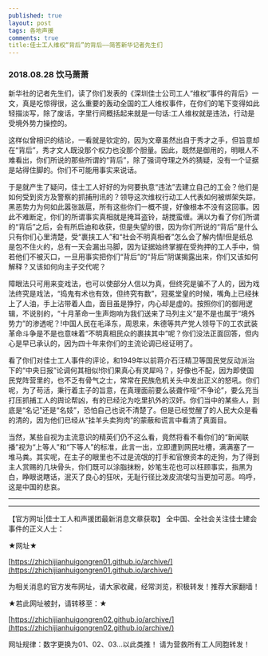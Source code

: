 ```yaml
---
published: true
layout: post
tags: 各地声援
comments: true
title:佳士工人维权“背后”的背后——简答新华记者先生们
---
```


### 2018.08.28 饮马萧萧

新华社的记者先生们，读了你们发表的《深圳佳士公司工人“维权”事件的背后》一文，真是吃惊得很，这么重要的轰动全国的工人维权事件，在你们的笔下变得如此轻描淡写，除了废话，字里行间概括起来就是一句话:工人维权就是违法，行动是受境外势力操控的。

这样似曾相识的结论，一看就是钦定的，因为文章虽然出自于秀才之手，但旨意却在“背后”，秀才文人既没那个权力也没那个胆量。因此，既然是御用的，明眼人不难看出，你们所说的那些所谓的“背后”，除了强词夺理之外的猜疑，没有一个证据是站得住脚的。你们不可能用事实来说话。

于是就产生了疑问，佳士工人好好的为何要执意“违法”去建立自己的工会？他们是如何受到资方及警察的抓捕刑讯的？领导这次维权行动工人代表如何被绑架失踪，黑恶势力为何如此嚣张跋扈，所有这些你们一概不提，好像根本不没有这回事。因此不难断定，你们的所谓事实真相就是掩耳盗铃，胡搅蛮缠。满以为看了你们所谓的“背后”之后，会有所启迪和收获，但是失望的很，因为你们所说的“背后”是什么只有你们心里清楚，受“裹挟工人”和“社会不明真相者”怎么会了解内情!但是纸总是包不住火的，总有一天会漏出马脚，因为证据始终掌握在受拘押的工人手中，倘若他们不被灭口，一旦用事实把你们“背后”的“背后”阴谋揭露出来，你们又该如何解释？又该如何向主子交代呢？

障眼法只可用来变戏法，也可以使部分人信以为真，但终究是骗不了人的，因为戏法终究是戏法，“捣鬼有术也有效，但终究有数”，冠冕堂皇的时候，嘴角上已经抹上了人油，手上沾带着人血，面目虽是狰狞，内心却是虚的。按照你们的御用逻辑，不说别的，“十月革命一生声炮响为我们送来了马列主义”是不是也属于“境外势力”的渗透呢？!中国人民在毛泽东，周恩来，朱德等共产党人领导下的工农武装革命斗争是不是也意味着“不明真相民众的裹挟其中”呢？你们没法正面回答，但内心是早已承认的，因为四十年来你们的主流论调已经证明了。

看了你们对佳士工人事件的评论，和1949年以前蒋介石汪精卫等国民党反动派治下的“中央日报”论调何其相似!你们果真心有灵犀吗？，好像也不配，因为即使国民党阵营里的，也不乏有骨气之士，常常在民族危机关头中发出正义的怒吼。你们呢，为了苟活，秉行着主子的旨意，在真理面前要么装聋作哑“不争论”，要么充当打压抓捕工人的舆论帮凶，有的已经沦为吃里扒外的汉奸。你们当中的某些人，到底是“名记”还是“名妓”，恐怕自己也说不清楚了。但是已经觉醒了的人民大众是看的清的，因为他们已经从“挂羊头卖狗肉”的蒙蔽和谎言中看清了真面目。

当然，某些自视为主流意识的精英们仍不这么看，竟然将看不看你们的“新闻联播”视为“上等人”和“下等人”的标准，此言一出，立即遭到网民吐槽，满满塞了一堆马粪。其实呢，在主子的眼里也不过是流氓的打手和官僚资本的走狗，为了得到主人赏赐的几块骨头，你们既可以涂脂抹粉，妙笔生花也可以枉顾事实，指黑为白，睁眼说瞎话，泯灭了良心的狂吠，无耻行径比泼皮流氓勾当更加可恶。呜呼，这是中国的悲哀。

---

---

【官方网址|佳士工人和声援团最新消息文章获取】
全中国、全社会关注佳士建会事件的正义人士：

★网址★

[https://zhichijianhuigongren01.github.io/archive/](https://zhichijianhuigongren01.github.io/archive/)

为相关消息的官方发布网址，请大家收藏，经常浏览，积极转发！推荐大家翻墙！

★若此网址被封，请转移至：★

[https://zhichijianhuigongren02.github.io/archive/](https://zhichijianhuigongren02.github.io/archive/)

网址规律：数字更换为01、02、03...以此类推！
请为营救所有工人同胞转发！

